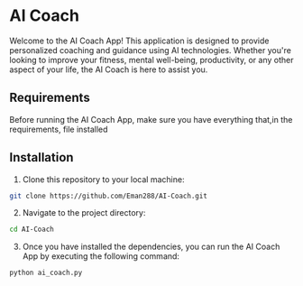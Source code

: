 # AI Coach 

Welcome to the AI Coach App! This application is designed to provide personalized coaching and guidance using AI technologies. Whether you're looking to improve your fitness, mental well-being, productivity, or any other aspect of your life, the AI Coach is here to assist you.

## Requirements

Before running the AI Coach App, make sure you have everything that,in the requirements, file installed

## Installation

1. Clone this repository to your local machine:

```bash
git clone https://github.com/Eman288/AI-Coach.git

```
2. Navigate to the project directory:
```bash
cd AI-Coach
```
3. Once you have installed the dependencies, you can run the AI Coach App by executing the following command:
```bash
python ai_coach.py
```
